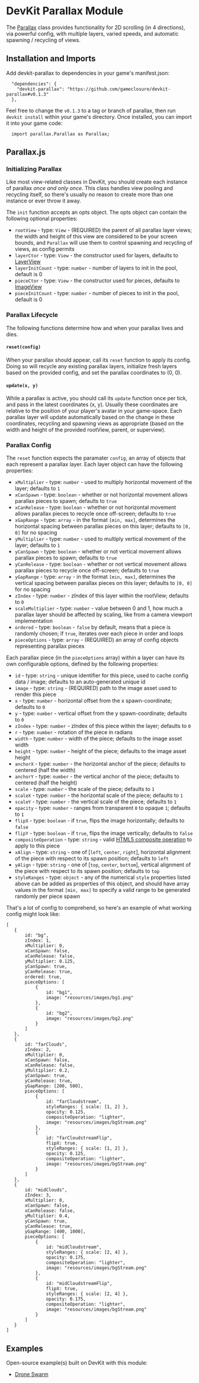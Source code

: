 DevKit Parallax Module
======================

The [Parallax](https://github.com/gameclosure/devkit-parallax/blob/master/src/Parallax.js) class provides functionality for 2D scrolling (in 4 directions), via powerful config, with multiple layers, varied speeds, and automatic spawning / recycling of views.

## Installation and Imports

Add devkit-parallax to dependencies in your game's manifest.json:
```
  "dependencies": {
    "devkit-parallax": "https://github.com/gameclosure/devkit-parallax#v0.1.3"
  },
```

Feel free to change the `v0.1.3` to a tag or branch of parallax, then run `devkit install` within your game's directory. Once installed, you can import it into your game code:
```
  import parallax.Parallax as Parallax;
```

## Parallax.js

### Initializing Parallax

Like most view-related classes in DevKit, you should create each instance of parallax *once and only once*. This class handles view pooling and recycling itself, so there's usually no reason to create more than one instance or ever throw it away.

The `init` function accepts an opts object. The opts object can contain the following optional properties:

 * `rootView` - type: `View` - (REQUIRED) the parent of all parallax layer views; the width and height of this view are considered to be your screen bounds, and `Parallax` will use them to control spawning and recycling of views, as config permits
 * `layerCtor` - type: `View` - the constructor used for layers, defaults to [LayerView](https://github.com/gameclosure/devkit-parallax/blob/master/src/Parallax.js#L229)
 * `layerInitCount` - type: `number` - number of layers to init in the pool, default is 0
 * `pieceCtor` - type: `View` - the constructor used for pieces, defaults to [ImageView](http://docs.gameclosure.com/api/ui-images.html#class-ui.imageview)
 * `pieceInitCount` - type: `number` - number of pieces to init in the pool, default is 0

### Parallax Lifecycle

The following functions determine how and when your parallax lives and dies.

#### `reset(config)`
When your parallax should appear, call its `reset` function to apply its config. Doing so will recycle any existing parallax layers, initialize fresh layers based on the provided config, and set the parallax coordinates to (0, 0).

#### `update(x, y)`
While a parallax is active, you should call its `update` function once per tick, and pass in the latest coordinates (x, y). Usually these coordinates are relative to the position of your player's avatar in your game-space. Each parallax layer will update automatically based on the change in these coordinates, recycling and spawning views as appropriate (based on the width and height of the provided rootView, parent, or superview).


### Parallax Config

The `reset` function expects the paramater `config`, an array of objects that each represent a parallax layer. Each layer object can have the following properties:

 * `xMultiplier` - type: `number` - used to multiply horizontal movement of the layer; defaults to `1`
 * `xCanSpawn` - type: `boolean` - whether or not horizontal movement allows parallax pieces to spawn; defaults to `true`
 * `xCanRelease` - type: `boolean` - whether or not horizontal movement allows parallax pieces to recycle once off-screen; defaults to `true`
 * `xGapRange` - type: `array` - in the format `[min, max]`, determines the horizontal spacing between parallax pieces on this layer; defaults to `[0, 0]` for no spacing
 * `yMultiplier` - type: `number` - used to multiply vertical movement of the layer; defaults to `1`
 * `yCanSpawn` - type: `boolean` - whether or not vertical movement allows parallax pieces to spawn; defaults to `true`
 * `yCanRelease` - type: `boolean` - whether or not vertical movement allows parallax pieces to recycle once off-screen; defaults to `true`
 * `yGapRange` - type: `array` - in the format `[min, max]`, determines the vertical spacing between parallax pieces on this layer; defaults to `[0, 0]` for no spacing
 * `zIndex` - type: `number` - zIndex of this layer within the rootView; defaults to `0`
 * `scaleMultiplier` - type: `number` - value between 0 and 1, how much a parallax layer should be affected by scaling, like from a camera viewport implementation
 * `ordered` - type: `boolean` - `false` by default, means that a piece is randomly chosen; if `true`, iterates over each piece in order and loops
 * `pieceOptions` - type: `array` - (REQUIRED) an array of config objects representing parallax pieces

Each parallax piece (in the `pieceOptions` array) within a layer can have its own configurable options, defined by the following properties:

 * `id` - type: `string` - unique identifier for this piece, used to cache config data / image; defaults to an auto-generated unique id
 * `image` - type: `string` - (REQUIRED) path to the image asset used to render this piece
 * `x` - type: `number` - horizontal offset from the x spawn-coordinate; defaults to `0`
 * `y` - type: `number` - vertical offset from the y spawn-coordinate; defaults to `0`
 * `zIndex` - type: `number` - zIndex of this piece within the layer; defaults to `0`
 * `r` - type: `number` - rotation of the piece in radians
 * `width` - type: `number` - width of the piece; defaults to the image asset width
 * `height` - type: `number` - height of the piece; defaults to the image asset height
 * `anchorX` - type: `number` - the horizontal anchor of the piece; defaults to centered (half the width)
 * `anchorY` - type: `number` - the vertical anchor of the piece; defaults to centered (half the height)
 * `scale` - type: `number` - the scale of the piece; defaults to `1`
 * `scaleX` - type: `number` - the horizontal scale of the piece; defaults to `1`
 * `scaleY` - type: `number` - the vertical scale of the piece; defaults to `1`
 * `opacity` - type: `number` - ranges from transparent `0` to opaque `1`; defaults to `1`
 * `flipX` - type: `boolean` - if `true`, flips the image horizontally; defaults to `false`
 * `flipY` - type: `boolean` - if `true`, flips the image vertically; defaults to `false`
 * `compositeOperation` - type: `string` - valid [HTML5 composite operation](https://developer.mozilla.org/en-US/docs/Web/API/Canvas_API/Tutorial/Compositing) to apply to this piece
 * `xAlign` - type: `string` - one of [`left`, `center`, `right`], horizontal alignment of the piece with respect to its spawn position; defaults to `left`
 * `yAlign` - type: `string` - one of [`top`, `center`, `bottom`], vertical alignment of the piece with respect to its spawn position; defaults to `top`
 * `styleRanges` - type: `object` - any of the numerical `style` properties listed above can be added as properties of this object, and should have array values in the format `[min, max]` to specify a valid range to be generated randomly per piece spawn

That's a lot of config to comprehend, so here's an example of what working config might look like:

 ```
 [
    {
        id: "bg",
        zIndex: 1,
        xMultiplier: 0,
        xCanSpawn: false,
        xCanRelease: false,
        yMultiplier: 0.125,
        yCanSpawn: true,
        yCanRelease: true,
        ordered: true,
        pieceOptions: [
            {
                id: "bg1",
                image: "resources/images/bg1.png"
            },
            {
                id: "bg2",
                image: "resources/images/bg2.png"
            }
        ]
    },
    {
        id: "farClouds",
        zIndex: 2,
        xMultiplier: 0,
        xCanSpawn: false,
        xCanRelease: false,
        yMultiplier: 0.2,
        yCanSpawn: true,
        yCanRelease: true,
        yGapRange: [200, 500],
        pieceOptions: [
            {
                id: "farCloudstream",
                styleRanges: { scale: [1, 2] },
                opacity: 0.125,
                compositeOperation: "lighter",
                image: "resources/images/bgStream.png"
            },
            {
                id: "farCloudstreamFlip",
                flipX: true,
                styleRanges: { scale: [1, 2] },
                opacity: 0.125,
                compositeOperation: "lighter",
                image: "resources/images/bgStream.png"
            }
        ]
    },
    {
        id: "midClouds",
        zIndex: 3,
        xMultiplier: 0,
        xCanSpawn: false,
        xCanRelease: false,
        yMultiplier: 0.4,
        yCanSpawn: true,
        yCanRelease: true,
        yGapRange: [400, 1000],
        pieceOptions: [
            {
                id: "midCloudstream",
                styleRanges: { scale: [2, 4] },
                opacity: 0.175,
                compositeOperation: "lighter",
                image: "resources/images/bgStream.png"
            },
            {
                id: "midCloudstreamFlip",
                flipX: true,
                styleRanges: { scale: [2, 4] },
                opacity: 0.175,
                compositeOperation: "lighter",
                image: "resources/images/bgStream.png"
            }
        ]
    }
]
 ```


## Examples

Open-source example(s) built on DevKit with this module:

 * [Drone Swarm](https://github.com/weebygames/swarm)
